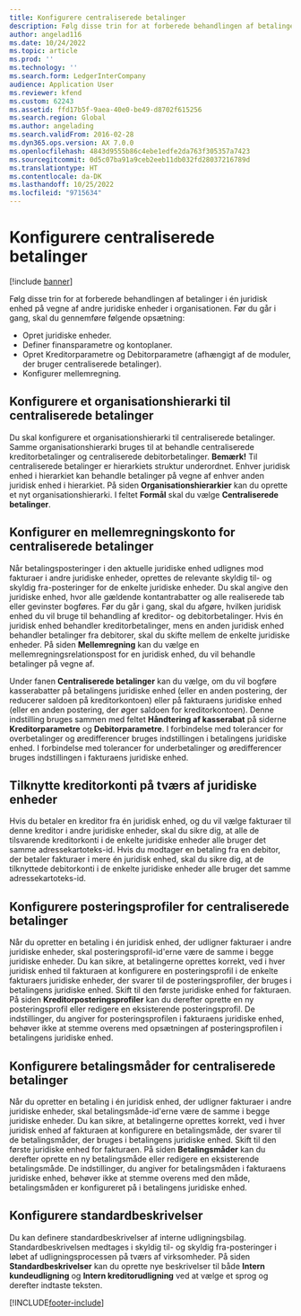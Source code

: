 ```yaml
---
title: Konfigurere centraliserede betalinger
description: Følg disse trin for at forberede behandlingen af betalinger i én juridisk enhed på vegne af andre juridiske enheder i organisationen.
author: angelad116
ms.date: 10/24/2022
ms.topic: article
ms.prod: ''
ms.technology: ''
ms.search.form: LedgerInterCompany
audience: Application User
ms.reviewer: kfend
ms.custom: 62243
ms.assetid: ffd17b5f-9aea-40e0-be49-d8702f615256
ms.search.region: Global
ms.author: angelading
ms.search.validFrom: 2016-02-28
ms.dyn365.ops.version: AX 7.0.0
ms.openlocfilehash: 4843d9555b86c4ebe1edfe2da763f305357a7423
ms.sourcegitcommit: 0d5c07ba91a9ceb2eeb11db032fd28037216789d
ms.translationtype: HT
ms.contentlocale: da-DK
ms.lasthandoff: 10/25/2022
ms.locfileid: "9715634"
---
```

# <a name="set-up-centralized-payments"></a>Konfigurere centraliserede betalinger

[!include [banner](../includes/banner.md)]

Følg disse trin for at forberede behandlingen af betalinger i én juridisk enhed på vegne af andre juridiske enheder i organisationen. Før du går i gang, skal du gennemføre følgende opsætning:

-   Opret juridiske enheder.
-   Definer finansparametre og kontoplaner.
-   Opret Kreditorparametre og Debitorparametre (afhængigt af de moduler, der bruger centraliserede betalinger).
-   Konfigurer mellemregning.

## <a name="set-up-an-organizational-hierarchy-for-centralized-payments"></a>Konfigurere et organisationshierarki til centraliserede betalinger
Du skal konfigurere et organisationshierarki til centraliserede betalinger. Samme organisationshierarki bruges til at behandle centraliserede kreditorbetalinger og centraliserede debitorbetalinger. **Bemærk!** Til centraliserede betalinger er hierarkiets struktur underordnet. Enhver juridisk enhed i hierarkiet kan behandle betalinger på vegne af enhver anden juridisk enhed i hierarkiet. På siden **Organisationshierarkier** kan du oprette et nyt organisationshierarki. I feltet **Formål** skal du vælge **Centraliserede betalinger**. 

## <a name="set-up-an-intercompany-account-for-centralized-payments"></a>Konfigurer en mellemregningskonto for centraliserede betalinger
Når betalingsposteringer i den aktuelle juridiske enhed udlignes mod fakturaer i andre juridiske enheder, oprettes de relevante skyldig til- og skyldig fra-posteringer for de enkelte juridiske enheder. Du skal angive den juridiske enhed, hvor alle gældende kontantrabatter og alle realiserede tab eller gevinster bogføres. Før du går i gang, skal du afgøre, hvilken juridisk enhed du vil bruge til behandling af kreditor- og debitorbetalinger. Hvis én juridisk enhed behandler kreditorbetalinger, mens en anden juridisk enhed behandler betalinger fra debitorer, skal du skifte mellem de enkelte juridiske enheder. På siden **Mellemregning** kan du vælge en mellemregningsrelationspost for en juridisk enhed, du vil behandle betalinger på vegne af. 

Under fanen **Centraliserede betalinger** kan du vælge, om du vil bogføre kasserabatter på betalingens juridiske enhed (eller en anden postering, der reducerer saldoen på kreditorkontoen) eller på fakturaens juridiske enhed (eller en anden postering, der øger saldoen for kreditorkontoen). Denne indstilling bruges sammen med feltet **Håndtering af kasserabat** på siderne **Kreditorparametre** og **Debitorparametre**. I forbindelse med tolerancer for overbetalinger og øredifferencer bruges indstillingen i betalingens juridiske enhed. I forbindelse med tolerancer for underbetalinger og øredifferencer bruges indstillingen i fakturaens juridiske enhed.

## <a name="map-vendor-accounts-across-legal-entities"></a>Tilknytte kreditorkonti på tværs af juridiske enheder
Hvis du betaler en kreditor fra én juridisk enhed, og du vil vælge fakturaer til denne kreditor i andre juridiske enheder, skal du sikre dig, at alle de tilsvarende kreditorkonti i de enkelte juridiske enheder alle bruger det samme adressekartoteks-id. Hvis du modtager en betaling fra en debitor, der betaler fakturaer i mere én juridisk enhed, skal du sikre dig, at de tilknyttede debitorkonti i de enkelte juridiske enheder alle bruger det samme adressekartoteks-id.

## <a name="set-up-posting-profiles-for-centralized-payments"></a>Konfigurere posteringsprofiler for centraliserede betalinger
Når du opretter en betaling i én juridisk enhed, der udligner fakturaer i andre juridiske enheder, skal posteringsprofil-id'erne være de samme i begge juridiske enheder. Du kan sikre, at betalingerne oprettes korrekt, ved i hver juridisk enhed til fakturaen at konfigurere en posteringsprofil i de enkelte fakturaers juridiske enheder, der svarer til de posteringsprofiler, der bruges i betalingens juridiske enhed. Skift til den første juridiske enhed for fakturaen. På siden **Kreditorposteringsprofiler** kan du derefter oprette en ny posteringsprofil eller redigere en eksisterende posteringsprofil. De indstillinger, du angiver for posteringsprofilen i fakturaens juridiske enhed, behøver ikke at stemme overens med opsætningen af posteringsprofilen i betalingens juridiske enhed.

## <a name="set-up-methods-of-payment-for-centralized-payments"></a>Konfigurere betalingsmåder for centraliserede betalinger
Når du opretter en betaling i én juridisk enhed, der udligner fakturaer i andre juridiske enheder, skal betalingsmåde-id'erne være de samme i begge juridiske enheder. Du kan sikre, at betalingerne oprettes korrekt, ved i hver juridisk enhed af fakturaen at konfigurere en betalingsmåde, der svarer til de betalingsmåder, der bruges i betalingens juridiske enhed. Skift til den første juridiske enhed for fakturaen. På siden **Betalingsmåder** kan du derefter oprette en ny betalingsmåde eller redigere en eksisterende betalingsmåde. De indstillinger, du angiver for betalingsmåden i fakturaens juridiske enhed, behøver ikke at stemme overens med den måde, betalingsmåden er konfigureret på i betalingens juridiske enhed.

## <a name="set-up-default-descriptions"></a>Konfigurere standardbeskrivelser
Du kan definere standardbeskrivelser af interne udligningsbilag. Standardbeskrivelsen medtages i skyldig til- og skyldig fra-posteringer i løbet af udligningsprocessen på tværs af virksomheder. På siden **Standardbeskrivelser** kan du oprette nye beskrivelser til både **Intern kundeudligning** og **Intern kreditorudligning** ved at vælge et sprog og derefter indtaste teksten.





[!INCLUDE[footer-include](../../includes/footer-banner.md)]
